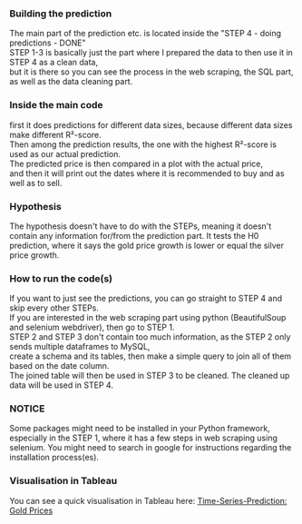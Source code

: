 ### Building the prediction
The main part of the prediction etc. is located inside the "STEP 4 - doing predictions - DONE" <br>
STEP 1-3 is basically just the part where I prepared the data to then use it in STEP 4 as a clean data, <br>
but it is there so you can see the process in the web scraping, the SQL part, as well as the data cleaning part.

### Inside the main code
first it does predictions for different data sizes, because different data sizes make different R²-score. <br>
Then among the prediction results, the one with the highest R²-score is used as our actual prediction. <br>
The predicted price is then compared in a plot with the actual price, <br>
and then it will print out the dates where it is recommended to buy and as well as to sell. 

### Hypothesis
The hypothesis doesn't have to do with the STEPs, meaning it doesn't contain any information for/from the prediction part. 
It tests the H0 prediction, where it says the gold price growth is lower or equal the silver price growth. <br>

### How to run the code(s)
If you want to just see the predictions, you can go straight to STEP 4 and skip every other STEPs. <br>
If you are interested in the web scraping part using python (BeautifulSoup and selenium webdriver), then go to STEP 1. <br>
STEP 2 and STEP 3 don't contain too much information, as the STEP 2 only sends multiple dataframes to MySQL, <br>
create a schema and its tables, then make a simple query to join all of them based on the date column. <br>
The joined table will then be used in STEP 3 to be cleaned. The cleaned up data will be used in STEP 4.

### NOTICE
Some packages might need to be installed in your Python framework, especially in the STEP 1, where it has 
a few steps in web scraping using selenium. You might need to search in google for instructions regarding 
the installation process(es).

### Visualisation in Tableau
You can see a quick visualisation in Tableau here: [Time-Series-Prediction: Gold Prices](https://public.tableau.com/app/profile/muhammad.dimas.abdul.aziz.cakradewa/viz/Time-Series-PredictionGoldPrices/Presentation?publish=yes)